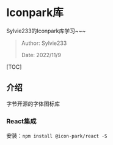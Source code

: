 # Iconpark库

Sylvie233的Iconpark库学习~~~

> Author: Sylvie233
>
> Date: 2022/11/9

[TOC]

## 介绍

字节开源的字体图标库



### React集成

安装：`npm install @icon-park/react -S`